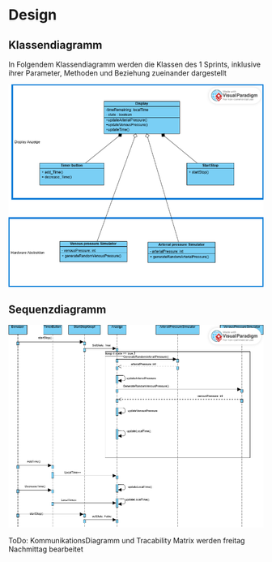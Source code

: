 # Design

## Klassendiagramm

In Folgendem Klassendiagramm werden die Klassen des 1 Sprints, inklusive ihrer Parameter, Methoden und Beziehung zueinander dargestellt

![Klassendiagramm](../referenziert/Design/Klassendiagramm.png)

## Sequenzdiagramm

![SequenzDiagramm](../referenziert/Design/Sequenzdiagramm.png)

ToDo:
KommunikationsDiagramm und Tracability Matrix werden freitag Nachmittag bearbeitet
